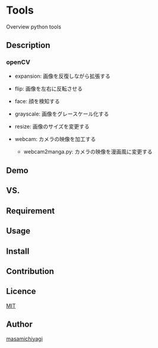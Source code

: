 # Tools

Overview
python tools

## Description

### openCV

* expansion: 画像を反復しながら拡張する

* flip: 画像を左右に反転させる

* face: 顔を検知する

* grayscale: 画像をグレースケール化する

* resize: 画像のサイズを変更する

* webcam: カメラの映像を加工する
  * webcam2manga.py: カメラの映像を漫画風に変更する


## Demo

## VS. 

## Requirement

## Usage

## Install

## Contribution

## Licence

[MIT](https://github.com/tcnksm/tool/blob/master/LICENCE)

## Author

[masamichiyagi](https://github.com/masamichiyagi)

